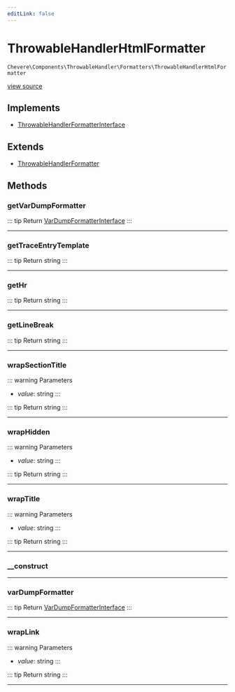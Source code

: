 ```yaml
---
editLink: false
---
```


# ThrowableHandlerHtmlFormatter

`Chevere\Components\ThrowableHandler\Formatters\ThrowableHandlerHtmlFormatter`

[view source](https://github.com/chevere/chevere/blob/master/src/Chevere/Components/ThrowableHandler/Formatters/ThrowableHandlerHtmlFormatter.php)

## Implements

- [ThrowableHandlerFormatterInterface](../../../Interfaces/ThrowableHandler/ThrowableHandlerFormatterInterface.md)

## Extends

- [ThrowableHandlerFormatter](./ThrowableHandlerFormatter.md)

## Methods

### getVarDumpFormatter

::: tip Return
[VarDumpFormatterInterface](../../../Interfaces/VarDump/VarDumpFormatterInterface.md)
:::

---

### getTraceEntryTemplate

::: tip Return
string
:::

---

### getHr

::: tip Return
string
:::

---

### getLineBreak

::: tip Return
string
:::

---

### wrapSectionTitle

::: warning Parameters
- *value*: string
:::

::: tip Return
string
:::

---

### wrapHidden

::: warning Parameters
- *value*: string
:::

::: tip Return
string
:::

---

### wrapTitle

::: warning Parameters
- *value*: string
:::

::: tip Return
string
:::

---

### __construct

---

### varDumpFormatter

::: tip Return
[VarDumpFormatterInterface](../../../Interfaces/VarDump/VarDumpFormatterInterface.md)
:::

---

### wrapLink

::: warning Parameters
- *value*: string
:::

::: tip Return
string
:::

---
